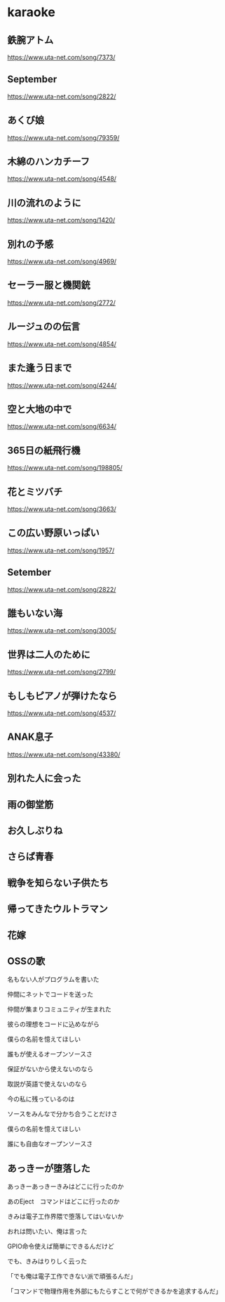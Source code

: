 # karaoke
## 鉄腕アトム
https://www.uta-net.com/song/7373/
## September
https://www.uta-net.com/song/2822/
## あくび娘
https://www.uta-net.com/song/79359/
## 木綿のハンカチーフ
https://www.uta-net.com/song/4548/
## 川の流れのように
https://www.uta-net.com/song/1420/
## 別れの予感
https://www.uta-net.com/song/4969/
## セーラー服と機関銃
https://www.uta-net.com/song/2772/
## ルージュのの伝言
https://www.uta-net.com/song/4854/
## また逢う日まで
https://www.uta-net.com/song/4244/
## 空と大地の中で
https://www.uta-net.com/song/6634/
## 365日の紙飛行機
https://www.uta-net.com/song/198805/
## 花とミツバチ
https://www.uta-net.com/song/3663/
## この広い野原いっぱい
https://www.uta-net.com/song/1957/
## Setember
https://www.uta-net.com/song/2822/
## 誰もいない海
https://www.uta-net.com/song/3005/
## 世界は二人のために
https://www.uta-net.com/song/2799/
## もしもピアノが弾けたなら
https://www.uta-net.com/song/4537/
## ANAK息子
https://www.uta-net.com/song/43380/
## 別れた人に会った
## 雨の御堂筋
## お久しぶりね
## さらば青春
## 戦争を知らない子供たち
## 帰ってきたウルトラマン
## 花嫁

## OSSの歌
名もない人がプログラムを書いた

仲間にネットでコードを送った

仲間が集まりコミュニティが生まれた

彼らの理想をコードに込めながら

僕らの名前を憶えてほしい

誰もが使えるオープンソースさ<p>

保証がないから使えないのなら

取説が英語で使えないのなら

今の私に残っているのは

ソースをみんなで分かち合うことだけさ

僕らの名前を憶えてほしい

誰にも自由なオープンソースさ




## あっきーが堕落した

あっきーあっきーきみはどこに行ったのか

あのEject　コマンドはどこに行ったのか

きみは電子工作界隈で堕落してはいないか

おれは問いたい、俺は言った

GPIO命令使えば簡単にできるんだけど

でも、きみはりりしく云った

「でも俺は電子工作できない派で頑張るんだ」

「コマンドで物理作用を外部にもたらすことで何ができるかを追求するんだ」
